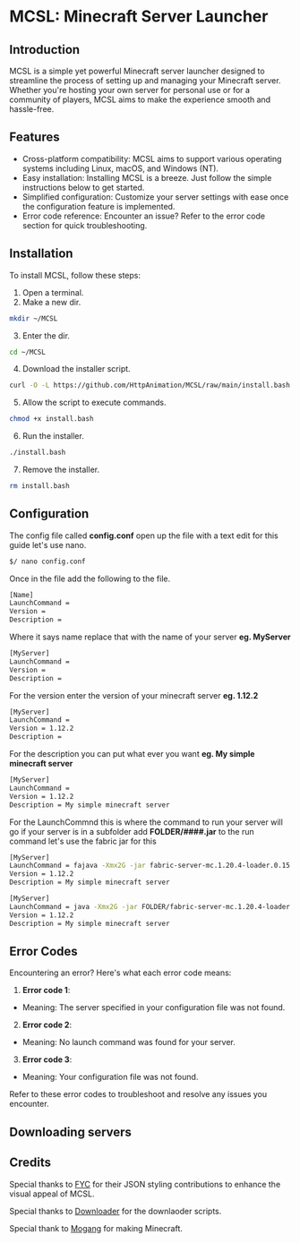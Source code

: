 # MCSL: Minecraft Server Launcher

## Introduction
MCSL is a simple yet powerful Minecraft server launcher designed to streamline the process of setting up and managing your Minecraft server. Whether you're hosting your own server for personal use or for a community of players, MCSL aims to make the experience smooth and hassle-free.

## Features
- Cross-platform compatibility: MCSL aims to support various operating systems including Linux, macOS, and Windows (NT).
- Easy installation: Installing MCSL is a breeze. Just follow the simple instructions below to get started.
- Simplified configuration: Customize your server settings with ease once the configuration feature is implemented.
- Error code reference: Encounter an issue? Refer to the error code section for quick troubleshooting.

## Installation
To install MCSL, follow these steps:
1. Open a terminal.
2. Make a new dir.

```bash
mkdir ~/MCSL
```
3. Enter the dir.

```bash
cd ~/MCSL
```

4. Download the installer script.

```bash
curl -O -L https://github.com/HttpAnimation/MCSL/raw/main/install.bash
```

5. Allow the script to execute commands.

```bash
chmod +x install.bash
```

6. Run the installer.

```bash
./install.bash
```

7. Remove the installer.

```bash
rm install.bash
```

## Configuration
The config file called **config.conf** open up the file with a text edit for this guide let's use nano.

```bash
$/ nano config.conf
```

Once in the file add the following to the file.

```bash
[Name]
LaunchCommand = 
Version = 
Description = 
```

Where it says name replace that with the name of your server **eg. MyServer**

```bash
[MyServer]
LaunchCommand = 
Version = 
Description = 
```

For the version enter the version of your minecraft server **eg. 1.12.2**

```bash
[MyServer]
LaunchCommand = 
Version = 1.12.2
Description = 
```

For the description you can put what ever you want **eg. My simple minecraft server**

```bash
[MyServer]
LaunchCommand = 
Version = 1.12.2
Description = My simple minecraft server
```

For the LaunchCommnd this is where the command to run your server will go if your server is in a subfolder add **FOLDER/####.jar** to the run command let's use the fabric jar for this


```bash
[MyServer]
LaunchCommand = fajava -Xmx2G -jar fabric-server-mc.1.20.4-loader.0.15.7-launcher.1.0.0.jar nogui
Version = 1.12.2
Description = My simple minecraft server
```

```bash
[MyServer]
LaunchCommand = java -Xmx2G -jar FOLDER/fabric-server-mc.1.20.4-loader.0.15.7-launcher.1.0.0.jar nogui
Version = 1.12.2
Description = My simple minecraft server
```

## Error Codes
Encountering an error? Here's what each error code means:

1. **Error code 1**:
- Meaning: The server specified in your configuration file was not found.

2. **Error code 2**:
- Meaning: No launch command was found for your server.

3. **Error code 3**:
- Meaning: Your configuration file was not found.

Refer to these error codes to troubleshoot and resolve any issues you encounter.

## Downloading servers


## Credits
Special thanks to [FYC](https://github.com/HttpAnimation/FYC-Rewrite-V2/) for their JSON styling contributions to enhance the visual appeal of MCSL.

Special thanks to [Downloader](https://github.com/HttpAnimation/Downloader) for the downlaoder scripts.

Special thank to [Mogang](https://en.wikipedia.org/wiki/Mojang_Studios) for making Minecraft.